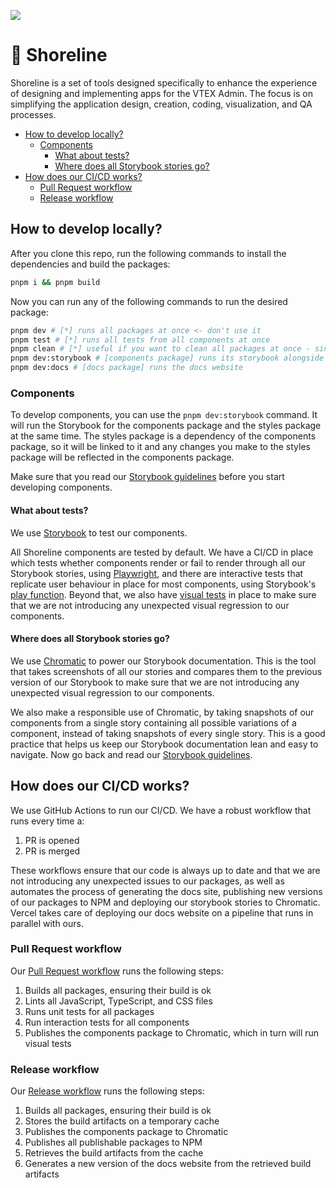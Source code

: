 <a href="https://shoreline.storybook.vtex.com" target="_blank"><img src="https://raw.githubusercontent.com/storybooks/brand/master/badge/badge-storybook.svg"></a>

# 🌊 Shoreline <!-- omit in toc -->

Shoreline is a set of tools designed specifically to enhance the experience of designing and implementing apps for the VTEX Admin. The focus is on simplifying the application design, creation, coding, visualization, and QA processes.

- [How to develop locally?](#how-to-develop-locally)
  - [Components](#components)
    - [What about tests?](#what-about-tests)
    - [Where does all Storybook stories go?](#where-does-all-storybook-stories-go)
- [How does our CI/CD works?](#how-does-our-cicd-works)
  - [Pull Request workflow](#pull-request-workflow)
  - [Release workflow](#release-workflow)

## How to develop locally?

After you clone this repo, run the following commands to install the dependencies and build the packages:

```bash
pnpm i && pnpm build
```

Now you can run any of the following commands to run the desired package:

```bash
pnpm dev # [*] runs all packages at once <- don't use it
pnpm test # [*] runs all tests from all components at once
pnpm clean # [*] useful if you want to clean all packages at once - since they are linked, sometimes a rebase not followed by a fresh reinstall can cause some issues
pnpm dev:storybook # [components package] runs its storybook alongside the styles package
pnpm dev:docs # [docs package] runs the docs website
```

### Components

To develop components, you can use the `pnpm dev:storybook` command. It will run the Storybook for the components package and the styles package at the same time. The styles package is a dependency of the components package, so it will be linked to it and any changes you make to the styles package will be reflected in the components package.

<!-- TODO: Maybe update the Storybook guidelines in case they move to a GH discussion or docs -->

Make sure that you read our [Storybook guidelines](https://github.com/vtex/shoreline/issues/1455) before you start developing components.

#### What about tests?

We use [Storybook](https://storybook.js.org/) to test our components.

All Shoreline components are tested by default. We have a CI/CD in place which tests whether components render or fail to render through all our Storybook stories, using [Playwright](https://playwright.dev/), and there are interactive tests that replicate user behaviour in place for most components, using Storybook's [play function](https://storybook.js.org/docs/writing-stories/play-function/). Beyond that, we also have [visual tests](https://storybook.js.org/docs/writing-tests/visual-testing) in place to make sure that we are not introducing any unexpected visual regression to our components.

#### Where does all Storybook stories go?

<!-- TODO: Add link to our public Storybook URL here once we upgrade Chromatic -->

We use [Chromatic](https://www.chromatic.com/) to power our Storybook documentation. This is the tool that takes screenshots of all our stories and compares them to the previous version of our Storybook to make sure that we are not introducing any unexpected visual regression to our components.

We also make a responsible use of Chromatic, by taking snapshots of our components from a single story containing all possible variations of a component, instead of taking snapshots of every single story. This is a good practice that helps us keep our Storybook documentation lean and easy to navigate. Now go back and read our [Storybook guidelines](https://github.com/vtex/shoreline/issues/1455).

## How does our CI/CD works?

We use GitHub Actions to run our CI/CD. We have a robust workflow that runs every time a:

1. PR is opened
2. PR is merged

These workflows ensure that our code is always up to date and that we are not introducing any unexpected issues to our packages, as well as automates the process of generating the docs site, publishing new versions of our packages to NPM and deploying our storybook stories to Chromatic. Vercel takes care of deploying our docs website on a pipeline that runs in parallel with ours.

### Pull Request workflow

Our [Pull Request workflow](.github/workflows/pr.yml) runs the following steps:

1. Builds all packages, ensuring their build is ok
2. Lints all JavaScript, TypeScript, and CSS files
3. Runs unit tests for all packages
4. Run interaction tests for all components
5. Publishes the components package to Chromatic, which in turn will run visual tests

### Release workflow

Our [Release workflow](.github/workflows/release.yml) runs the following steps:

1. Builds all packages, ensuring their build is ok
2. Stores the build artifacts on a temporary cache
3. Publishes the components package to Chromatic
4. Publishes all publishable packages to NPM
5. Retrieves the build artifacts from the cache
6. Generates a new version of the docs website from the retrieved build artifacts
